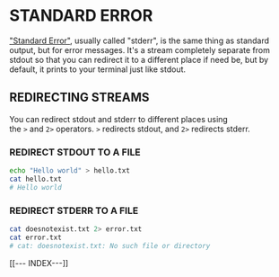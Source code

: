 # STANDARD ERROR

["Standard Error"](https://en.wikipedia.org/wiki/Standard_streams#Standard_error_%28stderr%29), usually called "stderr", is the same thing as standard output, but for error messages. It's a stream completely separate from stdout so that you can redirect it to a different place if need be, but by default, it prints to your terminal just like stdout.

## REDIRECTING STREAMS

You can redirect stdout and stderr to different places using the `>` and `2>` operators. `>` redirects stdout, and `2>` redirects stderr.

### REDIRECT STDOUT TO A FILE

```bash
echo "Hello world" > hello.txt
cat hello.txt
# Hello world
```

### REDIRECT STDERR TO A FILE

```bash
cat doesnotexist.txt 2> error.txt
cat error.txt
# cat: doesnotexist.txt: No such file or directory
```

[[--- INDEX---]]